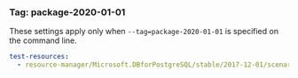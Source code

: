 ### Tag: package-2020-01-01

These settings apply only when `--tag=package-2020-01-01` is specified on the command line.

``` yaml $(tag) == 'package-2020-01-01'
test-resources:
  - resource-manager/Microsoft.DBforPostgreSQL/stable/2017-12-01/scenarios/postgresql.yaml
```